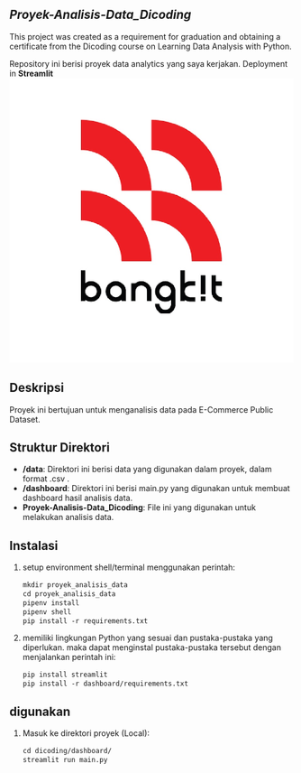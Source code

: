 ## _Proyek-Analisis-Data_Dicoding_
This project was created as a requirement for graduation and obtaining a certificate from the Dicoding course on Learning Data Analysis with Python.


Repository ini berisi proyek data analytics yang saya kerjakan. Deployment in **Streamlit** <img src="https://github.com/syaripaaini/Proyek-Analisis-Data_Dicoding/blob/main/dashboard/logo.jpg"></img>

## Deskripsi

Proyek ini bertujuan untuk menganalisis data pada E-Commerce Public Dataset. 

## Struktur Direktori

- **/data**: Direktori ini berisi data yang digunakan dalam proyek, dalam format .csv .
- **/dashboard**: Direktori ini berisi main.py yang digunakan untuk membuat dashboard hasil analisis data.
- **Proyek-Analisis-Data_Dicoding**: File ini yang digunakan untuk melakukan analisis data.

## Instalasi

1. setup environment shell/terminal menggunakan perintah:

   ```shell
   mkdir proyek_analisis_data
   cd proyek_analisis_data
   pipenv install
   pipenv shell
   pip install -r requirements.txt
   ```

2. memiliki lingkungan Python yang sesuai dan pustaka-pustaka yang diperlukan. maka dapat menginstal pustaka-pustaka tersebut dengan menjalankan perintah ini:

   ```shell
   pip install streamlit
   pip install -r dashboard/requirements.txt
   ```

## digunakan

1. Masuk ke direktori proyek (Local):

   ```shell
   cd dicoding/dashboard/
   streamlit run main.py
   ```


